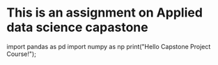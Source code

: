 # This is an assignment on Applied data science capastone
import pandas as pd
import numpy as np
print("Hello Capstone Project Course!");
